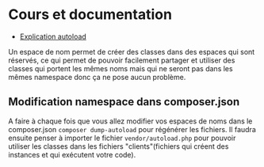 # Cours et documentation

- [Explication autoload](https://coopernet.fr/formation/php/autoload)

Un espace de nom permet de créer des classes dans des espaces qui sont réservés, ce qui permet de pouvoir facilement partager et utiliser des classes qui portent les mêmes noms mais qui ne seront pas dans les mêmes namespace donc ça ne pose aucun problème.

## Modification namespace dans composer.json

A faire à chaque fois que vous allez modifier vos espaces de noms dans le composer.json `composer dump-autoload` pour régénérer les fichiers.
Il faudra ensuite penser à importer le fichier `vendor/autoload.php` pour pouvoir utiliser les classes dans les fichiers "clients"(fichiers qui créent des instances et qui exécutent votre code).